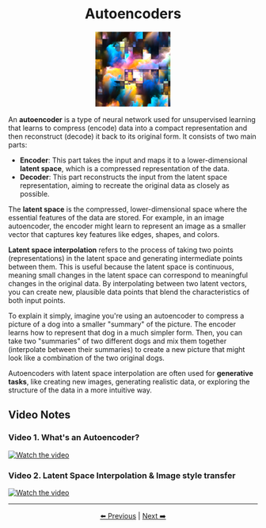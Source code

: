 <!-- Written by Alex Jenkins and Dr. Francesco Fedele for CEE4803/LMC4813 - (c) Georgia Tech, Spring 2025 -->

<div align="center">

# Autoencoders

<img src="./Figures/Autoencoder.png" alt="Autoencoder" width="30%">

</div>

An **autoencoder** is a type of neural network used for unsupervised learning that learns to compress (encode) data into a compact representation and then reconstruct (decode) it back to its original form. It consists of two main parts:
- **Encoder**: This part takes the input and maps it to a lower-dimensional **latent space**, which is a compressed representation of the data.
- **Decoder**: This part reconstructs the input from the latent space representation, aiming to recreate the original data as closely as possible.

The **latent space** is the compressed, lower-dimensional space where the essential features of the data are stored. For example, in an image autoencoder, the encoder might learn to represent an image as a smaller vector that captures key features like edges, shapes, and colors.

**Latent space interpolation** refers to the process of taking two points (representations) in the latent space and generating intermediate points between them. This is useful because the latent space is continuous, meaning small changes in the latent space can correspond to meaningful changes in the original data. By interpolating between two latent vectors, you can create new, plausible data points that blend the characteristics of both input points.

To explain it simply, imagine you're using an autoencoder to compress a picture of a dog into a smaller "summary" of the picture. The encoder learns how to represent that dog in a much simpler form. Then, you can take two "summaries" of two different dogs and mix them together (interpolate between their summaries) to create a new picture that might look like a combination of the two original dogs.

Autoencoders with latent space interpolation are often used for **generative tasks**, like creating new images, generating realistic data, or exploring the structure of the data in a more intuitive way.


## Video Notes

### Video 1. What's an Autoencoder?  
[![Watch the video](https://img.youtube.com/vi/4Dk7Kfeal5o/0.jpg)](https://www.youtube.com/watch?v=4Dk7Kfeal5o)

### Video 2. Latent Space Interpolation & Image style transfer 
[![Watch the video](https://img.youtube.com/vi/qVYRzunQiAQ/0.jpg)](https://www.youtube.com/watch?v=qVYRzunQiAQ)

---

<div align="center">

[⬅️ Previous](normalizingflow.md) | [Next ➡️](transformer.md)

</div>
